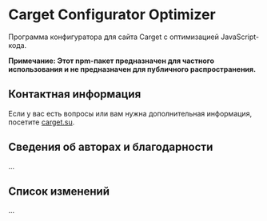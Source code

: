 # Carget Configurator Optimizer

Программа конфигуратора для сайта Carget с оптимизацией JavaScript-кода.

**Примечание: Этот npm-пакет предназначен для частного использования и не предназначен для публичного распространения.**

## Контактная информация

Если у вас есть вопросы или вам нужна дополнительная информация, посетите [carget.su](https://carget.su/).

## Сведения об авторах и благодарности

...

## Список изменений

...
